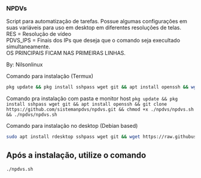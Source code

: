 ### NPDVs
Script para automatização de tarefas. 
Possue algumas configurações em suas variáveis para uso em desktop em diferentes resoluções de telas.  
RES = Resolução de vídeo  
PDVS_IPS = Finais dos IPs que deseja que o comando seja execultado simultaneamente.  
OS PRINCIPAIS FICAM NAS PRIMEIRAS LINHAS.  
  

By: Nilsonlinux


Comando para instalação (Termux)
```bash
pkg update && pkg install sshpass wget git && apt install openssh && wget https://raw.githubusercontent.com/sistemanpdvs/npdvs/master/npdvs.sh && chmod +x npdvs.sh && clear && ./npdvs.sh
```

Comando pra instalação com pasta e monitor host
```pkg update && pkg install sshpass wget git && apt install openssh && git clone https://github.com/sistemanpdvs/npdvs.git && chmod +x ./npdvs/npdvs.sh && ./npdvs/npdvs.sh```

Comando para instalação no desktop (Debian based)
```bash
sudo apt install rdesktop sshpass wget git && wget https://raw.githubusercontent.com/sistemanpdvs/npdvs/master/npdvs.sh && chmod +x npdvs.sh && clear && ./npdvs.sh
```

## Após a instalação, utilize o comando 
```bash
./npdvs.sh
```
